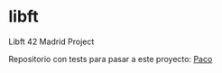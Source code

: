 # libft
Libft 42 Madrid Project

Repositorio con tests para pasar a este proyecto: [Paco](https://github.com/WaRtr0/francinette-image)
